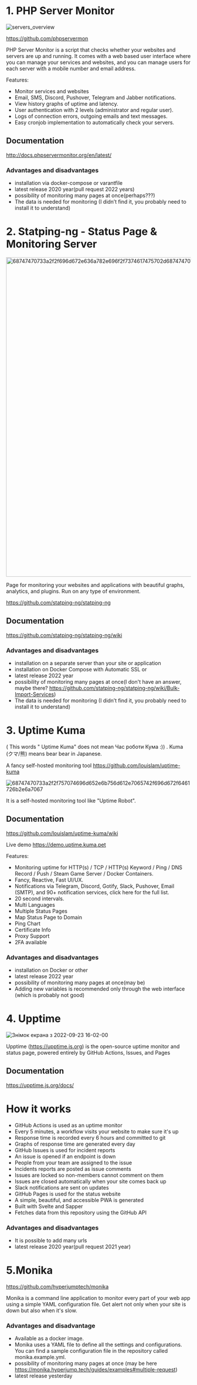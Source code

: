 # 1. PHP Server Monitor

![servers_overview](https://user-images.githubusercontent.com/105150898/191945426-b64cafa4-3a80-4bc1-a017-33c3b6f5e067.png)


https://github.com/phpservermon

PHP Server Monitor is a script that checks whether your websites and servers are up and running. It comes with a web based user interface where you can manage your services and websites, and you can manage users for each server with a mobile number and email address.

Features:
- Monitor services and websites 
- Email, SMS, Discord, Pushover, Telegram and Jabber notifications.
- View history graphs of uptime and latency.
- User authentication with 2 levels (administrator and regular user).
- Logs of connection errors, outgoing emails and text messages.
- Easy cronjob implementation to automatically check your servers.

## Documentation 
http://docs.phpservermonitor.org/en/latest/

### Advantages and disadvantages
+ installation via docker-compose or varantfile
+ latest release 2020 year(pull request 2022 years)
+ possibility of monitoring many pages at once(perhaps???)
+ The data is needed for monitoring (I didn’t find it, you probably need to install it to understand)



# 2. Statping-ng - Status Page & Monitoring Server

<img width="871" alt="68747470733a2f2f696d672e636a782e696f2f7374617475702d68747470736572766963652e706e67" src="https://user-images.githubusercontent.com/105150898/191952013-8d401eae-2302-49c1-8d61-5967cadf872f.png">

Page for monitoring your websites and applications with beautiful graphs, analytics, and plugins. Run on any type of environment.

https://github.com/statping-ng/statping-ng

## Documentation 
https://github.com/statping-ng/statping-ng/wiki

### Advantages and disadvantages
- installation on a separate server than your site or application
- installation on Docker Compose with Automatic SSL or 
- latest release 2022 year
- possibility of monitoring many pages at once(I don't have an answer, maybe there? https://github.com/statping-ng/statping-ng/wiki/Bulk-Import-Services)
- The data is needed for monitoring (I didn’t find it, you probably need to install it to understand)

# 3. Uptime Kuma
( This words " Uptime Kuma" does not mean  Час роботи Кума :)) . Kuma (クマ/熊) means bear bear in Japanese.

A fancy self-hosted monitoring tool
https://github.com/louislam/uptime-kuma

![68747470733a2f2f757074696d652e6b756d612e7065742f696d672f6461726b2e6a7067](https://user-images.githubusercontent.com/105150898/191954584-fcce5cfb-415a-4ac4-9759-364bb78059bc.jpeg)

It is a self-hosted monitoring tool like "Uptime Robot".

## Documentation 
https://github.com/louislam/uptime-kuma/wiki

Live demo https://demo.uptime.kuma.pet

Features:
- Monitoring uptime for HTTP(s) / TCP / HTTP(s) Keyword / Ping / DNS Record / Push / Steam Game Server / Docker Containers.
- Fancy, Reactive, Fast UI/UX.
- Notifications via Telegram, Discord, Gotify, Slack, Pushover, Email (SMTP), and 90+ notification services, click here for the full list.
- 20 second intervals.
- Multi Languages
- Multiple Status Pages
- Map Status Page to Domain
- Ping Chart
- Certificate Info
- Proxy Support
- 2FA available

### Advantages and disadvantages
- installation on Docker or other
- latest release 2022 year
- possibility of monitoring many pages at once(may be)
- Adding new variables is recommended only through the web interface (which is probably not good)

# 4. Upptime

![Знімок екрана з 2022-09-23 16-02-00](https://user-images.githubusercontent.com/105150898/191966177-e01a80d3-98b0-46e8-b857-85a0e5234c7f.png)

Upptime (https://upptime.js.org) is the open-source uptime monitor and status page, powered entirely by GitHub Actions, Issues, and Pages

## Documentation 
https://upptime.js.org/docs/

# How it works
- GitHub Actions is used as an uptime monitor
- Every 5 minutes, a workflow visits your website to make sure it's up
- Response time is recorded every 6 hours and committed to git
- Graphs of response time are generated every day
- GitHub Issues is used for incident reports
- An issue is opened if an endpoint is down
- People from your team are assigned to the issue
- Incidents reports are posted as issue comments
- Issues are locked so non-members cannot comment on them
- Issues are closed automatically when your site comes back up
- Slack notifications are sent on updates
- GitHub Pages is used for the status website
- A simple, beautiful, and accessible PWA is generated
- Built with Svelte and Sapper
- Fetches data from this repository using the GitHub API

### Advantages and disadvantages
- It is possible to add many urls
- latest release 2020 year(pull request 2021 year)

# 5.Monika
https://github.com/hyperjumptech/monika

Monika is a command line application to monitor every part of your web app using a simple YAML configuration file. Get alert not only when your site is down but also when it's slow.

### Advantages and disadvantage
- Available as a docker image.
- Monika uses a YAML file to define all the settings and configurations. You can find a sample configuration file in the repository called monika.example.yml.
- possibility of monitoring many pages at once (may be here https://monika.hyperjump.tech/guides/examples#multiple-request)
- latest release yesterday









